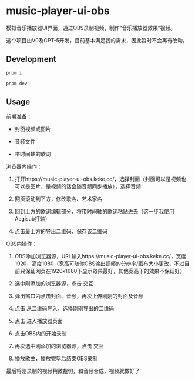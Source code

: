 # music-player-ui-obs

模拟音乐播放器UI界面，通过OBS录制视频，制作“音乐播放器效果”视频。

这个项目由V0及GPT-5开发，目前基本满足我的需求，因此暂时不会再有改动。

## Development

```sh
pnpm i

pnpm dev
```

## Usage

前期准备：

- 封面视频或图片

- 音频文件

- 带时间轴的歌词

浏览器内操作：

1. 打开https://music-player-ui-obs.keke.cc/，选择封面（封面可以是视频也可以是图片，是视频的话会随音频同步播放），选择音频

2. 网页滚动到下方，修改歌名、艺术家名

3. 回到上方的歌词编辑部分，将带时间轴的歌词粘贴进去（这一步我使用Aegisub打轴）

4. 点击最上方的导出二维码，保存该二维码

OBS内操作：

1. OBS添加浏览器源，URL输入https://music-player-ui-obs.keke.cc/，宽度1920，高度1080（宽高可随你OBS输出视频的分辨率/画布大小更改，不过目前只保证网页在1920x1080下显示效果最好，其他宽高下的效果不保证好）

2. 选中刚添加的浏览器源，点击 交互

3. 弹出窗口内点击封面、音频，再次上传刚刚的封面及音频

4. 点击 从二维码导入，选择刚刚导出的二维码

5. 点击 进入播放器页面

6. 点击OBS内的开始录制

7. 再次选中刚添加的浏览器源，点击 交互

8. 播放歌曲，播放完毕后结束OBS录制

最后将刚录制的视频稍微裁切，和音频合成，视频就做好了